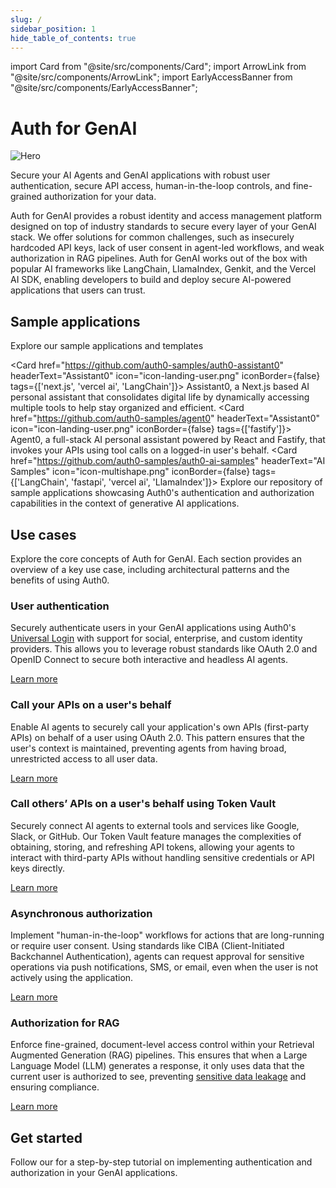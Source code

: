 ```yaml
---
slug: /
sidebar_position: 1
hide_table_of_contents: true
---
```


import Card from "@site/src/components/Card";
import ArrowLink from "@site/src/components/ArrowLink";
import EarlyAccessBanner from "@site/src/components/EarlyAccessBanner";

# Auth for GenAI

![Hero](https://cdn.auth0.com/website/auth0/ai/landing/finalhero.png)

Secure your AI Agents and GenAI applications with robust user authentication, secure API access, human-in-the-loop controls, and fine-grained authorization for your data.

<EarlyAccessBanner href="https://dev.auth0.com/signup?onboard_app=genai"/>

Auth for GenAI provides a robust identity and access management platform designed on top of industry standards to secure every layer of your GenAI stack. We offer solutions for common challenges, such as insecurely hardcoded API keys, lack of user consent in agent-led workflows, and weak authorization in RAG pipelines.
Auth for GenAI works out of the box with popular AI frameworks like LangChain, LlamaIndex, Genkit, and the Vercel AI SDK, enabling developers to build and deploy secure AI-powered applications that users can trust.

## Sample applications

Explore our sample applications and templates

<Card href="https://github.com/auth0-samples/auth0-assistant0" headerText="Assistant0" icon="icon-landing-user.png" iconBorder={false} tags={['next.js', 'vercel ai', 'LangChain']}>
  Assistant0, a Next.js based AI personal assistant that consolidates digital life by dynamically accessing multiple tools to help stay organized and efficient.
</Card>
<Card href="https://github.com/auth0-samples/agent0" headerText="Assistant0" icon="icon-landing-user.png" iconBorder={false} tags={['fastify']}>
  Agent0, a full-stack AI personal assistant powered by React and Fastify, that invokes your APIs using tool calls on a logged-in user's behalf.
</Card>
<Card href="https://github.com/auth0-samples/auth0-ai-samples" headerText="AI Samples" icon="icon-multishape.png" iconBorder={false} tags={['LangChain', 'fastapi', 'vercel ai', 'LlamaIndex']}>
  Explore our repository of sample applications showcasing Auth0's authentication and authorization capabilities in the context of generative AI applications.
</Card>


## Use cases

Explore the core concepts of Auth for GenAI. Each section provides an overview of a key use case, including architectural patterns and the benefits of using Auth0.

### User authentication

Securely authenticate users in your GenAI applications using Auth0's [Universal Login](https://auth0.com/docs/authenticate/login/auth0-universal-login) with support for social, enterprise, and custom identity providers. This allows you to leverage robust standards like OAuth 2.0 and OpenID Connect to secure both interactive and headless AI agents.  
  
[Learn more](./intro/user-authentication)

### Call your APIs on a user's behalf

Enable AI agents to securely call your application's own APIs (first-party APIs) on behalf of a user using OAuth 2.0. This pattern ensures that the user's context is maintained, preventing agents from having broad, unrestricted access to all user data. 

[Learn more](./intro/call-your-apis)


### Call others’ APIs on a user's behalf using Token Vault

Securely connect AI agents to external tools and services like Google, Slack, or GitHub. Our Token Vault feature manages the complexities of obtaining, storing, and refreshing API tokens, allowing your agents to interact with third-party APIs without handling sensitive credentials or API keys directly. 

[Learn more](./intro/token-vault)


### Asynchronous authorization

Implement "human-in-the-loop" workflows for actions that are long-running or require user consent. Using standards like CIBA (Client-Initiated Backchannel Authentication), agents can request approval for sensitive operations via push notifications, SMS, or email, even when the user is not actively using the application.  

[Learn more](./intro/async-auth)


### Authorization for RAG

Enforce fine-grained, document-level access control within your Retrieval Augmented Generation (RAG) pipelines. This ensures that when a Large Language Model (LLM) generates a response, it only uses data that the current user is authorized to see, preventing [sensitive data leakage](https://genai.owasp.org/llmrisk/llm022025-sensitive-information-disclosure/) and ensuring compliance. 

[Learn more](./intro/auth-for-rag)

## Get started

Follow our <ArrowLink text="quickstart guides" href="https://auth0.com/ai/docs/get-started" newTab={false}/> for a step-by-step tutorial on implementing authentication and authorization in your GenAI applications.